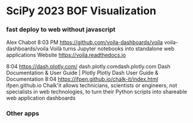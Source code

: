 # SciPy 2023 BOF Visualization


### fast deploy to web without javascript  

Alex Chabot
  8:03 PM
https://github.com/voila-dashboards/voila
voila-dashboards/voila
Voilà turns Jupyter notebooks into standalone web applications
Website
https://voila.readthedocs.io

8:04
https://dash.plotly.com/
dash.plotly.comdash.plotly.com
Dash Documentation & User Guide | Plotly
Plotly Dash User Guide & Documentation
8:04
https://ifpen.github.io/chalk-it/index.html
ifpen.github.io
Chalk'it allows technicians, scientists or engineers, not specialists in web technologies, to turn their Python scripts into shareable web application dashboards  


### Other apps





